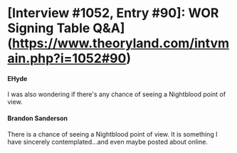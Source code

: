 # [Interview #1052, Entry #90]: WOR Signing Table Q&A](https://www.theoryland.com/intvmain.php?i=1052#90)

#### EHyde

I was also wondering if there's any chance of seeing a Nightblood point of view.

#### Brandon Sanderson

There is a chance of seeing a Nightblood point of view. It is something I have sincerely contemplated...and even maybe posted about online.

